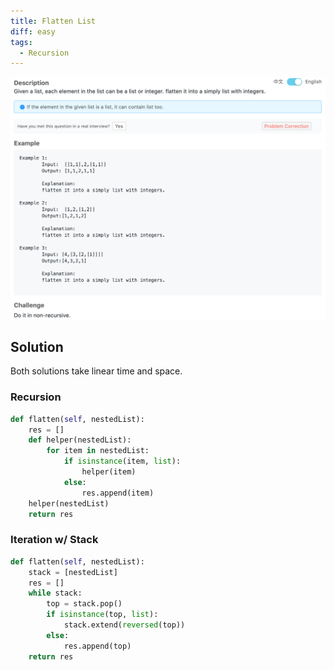 ```yaml
---
title: Flatten List
diff: easy
tags:
  - Recursion
---
```


<img class="medium-zoom" src="/algo/flatten-list.png" alt="https://www.lintcode.com/problem/flatten-list">

## Solution

Both solutions take linear time and space.

### Recursion

```py
def flatten(self, nestedList):
    res = []
    def helper(nestedList):
        for item in nestedList:
            if isinstance(item, list):
                helper(item)
            else:
                res.append(item)
    helper(nestedList)
    return res
```

### Iteration w/ Stack

```py
def flatten(self, nestedList):
    stack = [nestedList]
    res = []
    while stack:
        top = stack.pop()
        if isinstance(top, list):
            stack.extend(reversed(top))
        else:
            res.append(top)
    return res
```
